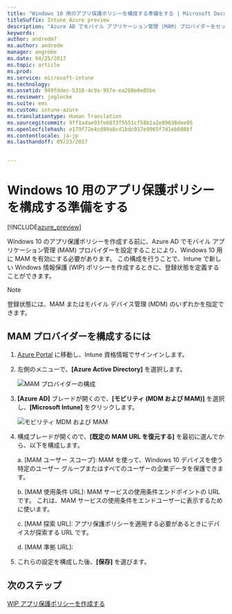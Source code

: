 ```yaml
---
title: "Windows 10 用のアプリ保護ポリシーを構成する準備をする | Microsoft Docs"
titleSuffix: Intune Azure preview
description: "Azure AD でモバイル アプリケーション管理 (MAM) プロバイダーをセットアップします"
keywords: 
author: andredm7
ms.author: andredm
manager: angrobe
ms.date: 04/25/2017
ms.topic: article
ms.prod: 
ms.service: microsoft-intune
ms.technology: 
ms.assetid: 949fddec-5318-4c9a-957e-ea260e6e05be
ms.reviewer: joglocke
ms.suite: ems
ms.custom: intune-azure
ms.translationtype: Human Translation
ms.sourcegitcommit: 9ff1adae93fe6873f5551cf58b1a2e89638dee85
ms.openlocfilehash: e179f72e4cd99a8cd1bdc017e9965f7d1eb608bf
ms.contentlocale: ja-jp
ms.lasthandoff: 05/23/2017


---
```


# <a name="get-ready-to-configure-app-protection-policies-for-windows-10"></a>Windows 10 用のアプリ保護ポリシーを構成する準備をする

[!INCLUDE[azure_preview](./includes/azure_preview.md)]

Windows 10 のアプリ保護ポリシーを作成する前に、Azure AD でモバイル アプリケーション管理 (MAM) プロバイダーを設定することにより、Windows 10 用に MAM を有効にする必要があります。 この構成を行うことで、Intune で新しい Windows 情報保護 (WIP) ポリシーを作成するときに、登録状態を定義することができます。

> [!NOTE]
> 登録状態には、MAM またはモバイル デバイス管理 (MDM) のいずれかを指定できます。

## <a name="to-configure-the-mam-provider"></a>MAM プロバイダーを構成するには

1.  [Azure Portal](https://portal.azure.com/) に移動し、Intune 資格情報でサインインします。

2.  左側のメニューで、**[Azure Active Directory]** を選択します。

    ![MAM プロバイダーの構成](./media/mam-provider-sc-1.png)

3.  **[Azure AD]** ブレードが開くので、**[モビリティ (MDM および MAM)]** を選択し、**[Microsoft Intune]** をクリックします。

    ![モビリティ MDM および MAM](./media/mam-provider-sc-1.png)

4.  構成ブレードが開くので、**[既定の MAM URL を復元する]** を最初に選んでから、以下を構成します。

    a.  [MAM ユーザー スコープ]: MAM を使って、Windows 10 デバイスを使う特定のユーザー グループまたはすべてのユーザーの企業データを保護できます。

    b.  [MAM 使用条件 URL]: MAM サービスの使用条件エンドポイントの URL です。 これは、MAM サービスの使用条件をエンドユーザーに表示するために使います。

    c.  [MAM 探索 URL]: アプリ保護ポリシーを適用する必要があるときにデバイスが探索する URL です。

    d.  [MAM 準拠 URL]:

5.  これらの設定を構成した後、**[保存]** を選びます。

## <a name="next-steps"></a>次のステップ

[WIP アプリ保護ポリシーを作成する](https://docs.microsoft.comwindows-information-protection-policy-create.md)

